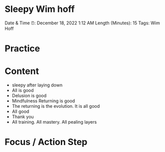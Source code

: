 # Sleepy Wim hoff

Date & Time ⏰: December 18, 2022 1:12 AM
Length (Minutes): 15
Tags: Wim Hoff

# Practice

# Content

- sleepy after laying down
- All is good
- Delusion is good
- Mindfulness Returning is good
- The returning is the evolution. It is all good
- All good
- Thank you
- All training. All mastery. All pealing layers

# Focus / Action Step